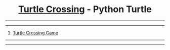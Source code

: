 <a name="readme-top"></a>


<div align="center">
<!-- Title: -->
<h1><a href="https://github.com/skthati/turtle-crossing/">Turtle Crossing</a> - Python Turtle </h1>
</div>

<!-- Table of contents -->
<hr>
<hr>
<ol>
    <li><a href="#pong-game">Turtle Crossing Game</a></li>
</ol>
<hr>
<hr>

<!-- 

Test1  
## Test <a name="test"></a>
Test Test

1. Code
    ```Python
    sc.onkey(key="Up", fun=up_move)
    sc.onkey(key="Right", fun=right_move)
    sc.onkey(key="Left", fun=left_move)
    sc.onkey(key="Down", fun=down_move)
    ```

2. Output

    ![Alt text](images/snake_working.gif)

<p align="right">(<a href="#readme-top">back to top</a>)</p>
<hr>  


-->
 

